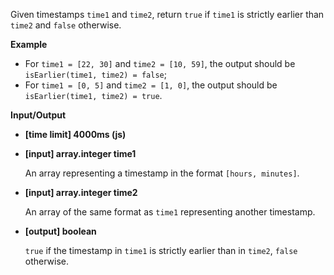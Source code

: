 ﻿Given timestamps `time1` and `time2`, return `true` if `time1` is strictly earlier than `time2` and `false` otherwise.

**Example**

*   For `time1 = [22, 30]` and `time2 = [10, 59]`, the output should be
    `isEarlier(time1, time2) = false`;
*   For `time1 = [0, 5]` and `time2 = [1, 0]`, the output should be
    `isEarlier(time1, time2) = true`.

**Input/Output**

*   **[time limit] 4000ms (js)**

*   **[input] array.integer time1**

    An array representing a timestamp in the format `[hours, minutes]`.

*   **[input] array.integer time2**

    An array of the same format as `time1` representing another timestamp.

*   **[output] boolean**

    `true` if the timestamp in `time1` is strictly earlier than in `time2`, `false` otherwise.